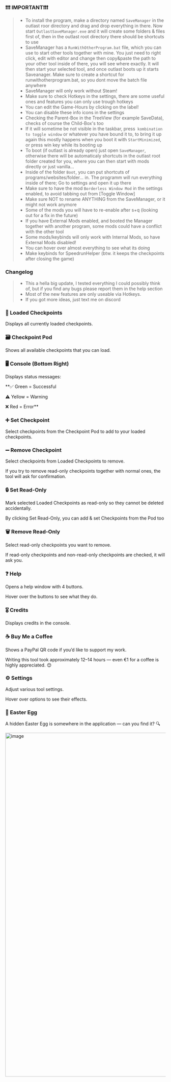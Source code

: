 ### **❗❗❗ IMPORTANT❗❗❗**

 
> -  To install the program, make a directory named `SaveManager` in the outlast roor directory and drag and drop everything in there.
>	 Now start `OutlastSaveManager.exe` and it will create some folders & files first of, then in the outlast root directory there should be shortcuts to use
> -  SaveManager has a `RunWithOtherProgram.bat` file, which you can use to start other tools together with mine. You just need to right click, edit with editor
>  	 and change then copy&paste the path to your other tool inside of there, you will see where exactly. It will then start your selected tool, and once outlast boots up it starts Saveanager.
>	 Make sure to create a shortcut for runwithotherprogram.bat, so you dont move the batch file anywhere
> -  SaveManager will only work without Steam!
> -  Make sure to check Hotkeys in the settings, there are some useful ones and features you can only use trough hotkeys
> -  You can edit the Game-Hours by clicking on the label!
> -  You can disable these info icons in the settings
> -  Checking the Parent-Box in the TreeView (for example SaveData), checks of course the Child-Box's too
> -  If it will sometime be not visible in the taskbar, press` kombination to toggle window` or whatever you have bound it to, to bring it up again
>  	 this mostly happens when you boot it with `StartMinimized`, or press win key while its booting up
> -  To boot (if outlast is already open) just open `SaveManager`, otherwise there will be automaticaly
>  	 shortcuts in the outlast root folder created for you, where you can then start with mods directly or just vanilla...
> -  Inside of the folder `Boot`, you can put shortcuts of programs/websites/folder... in. The programm will run everything inside of there; Go to settings and open it up there
> -  Make sure to have the mod `Borderless Window Mod` in the settings enabled, to avoid tabbing out from [Toggle Window]
> -  Make sure NOT to rename ANYTHING from the SaveManager, or it might not work anymore
> -  Some of the mods you will have to re-enable after s+q (looking out for a fix in the future)
> -  If you have External Mods enabled, and booted the Manager together with another program, some mods could have a conflict with the other tool
> -  Some mods/keybinds will only work with Internal Mods, so have External Mods disabled!
> -  You can hover over almost everything to see what its doing
> -  Make keybinds for SpeedrunHelper (btw. it keeps the checkpoints after closing the game)

### Changelog

> -  This a hella big update, I tested everything I could possibly think of, but if you find any bugs please report them in the help section
> -  Most of the new features are only useable via Hotkeys.
> -  If you got more ideas, just text me on discord


### 📂 Loaded Checkpoints

Displays all currently loaded checkpoints.


### 🗃️ Checkpoint Pod

Shows all available checkpoints that you can load.


### 🖥️ Console (Bottom Right)

Displays status messages:

**✅ Green = Successful

⚠️ Yellow = Warning

❌ Red = Error**


### ➕ Set Checkpoint

Select checkpoints from the Checkpoint Pod to add to your loaded checkpoints.


### ➖ Remove Checkpoint

Select checkpoints from Loaded Checkpoints to remove.

If you try to remove read-only checkpoints together with normal ones, the tool will ask for confirmation.


### 🔒 Set Read-Only

Mark selected Loaded Checkpoints as read-only so they cannot be deleted accidentally.

By clicking Set Read-Only, you can add & set Checkpoints from the Pod too


### 🗑️ Remove Read-Only

Select read-only checkpoints you want to remove.

If  read-only checkpoints and non-read-only checkpoints are checked, it will ask you.


### ❓ Help

Opens a help window with 4 buttons.

Hover over the buttons to see what they do.


### 🎖️ Credits

Displays credits in the console.


### ☕ Buy Me a Coffee

Shows a PayPal QR code if you’d like to support my work.

Writing this tool took approximately 12–14 hours — even €1 for a coffee is highly appreciated. 😊


### ⚙️ Settings

Adjust various tool settings.

Hover over options to see their effects.


### 🥚 Easter Egg

A hidden Easter Egg is somewhere in the application — can you find it? 🔍


<img width="1919" height="1079" alt="image" src="https://github.com/user-attachments/assets/e6825890-4fba-4038-8934-b66876724779" />